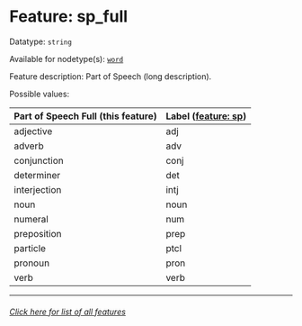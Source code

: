 # Feature: sp_full

Datatype: `string`

Available for nodetype(s): [`word`](wordnodefeatures.md)

Feature description: Part of Speech (long description).

Possible values:

Part of Speech Full (this feature) | Label ([feature: sp](sp.md))
--- | ---
adjective | adj
adverb | adv
conjunction | conj
determiner | det
interjection | intj
noun | noun
numeral | num
preposition | prep
particle | ptcl
pronoun | pron
verb | verb


---
###### [Click here for list of all features](home.md)
